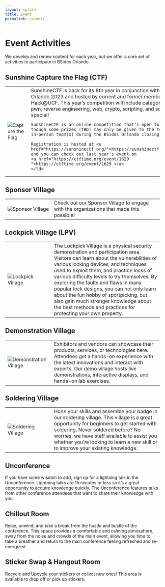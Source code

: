 ```yaml
---
layout: splash
title: Event
permalink: /event/
---
```

# Event Activities
We develop and renew content for each year, but we offer a core set of activities to participate in BSides Orlando.

## Sunshine Capture the Flag (CTF)
<table style="width:100%">
    <td style="width:30%">
      <img src="/assets/images/ctf.png" alt="Capture the Flag">
      </td>
    <td>
    SunshineCTF is back for its 8th year in conjunction with BSides Orlando 2023 and hosted by current and former members of Hack@UCF. This year’s competition will include categories like pwn, reverse engineering, web, crypto, scripting, and something special!

    SunshineCTF is an online competition that’s open to anyone, though some prizes (TBD) may only be given to the top-ranked in-person team(s) during the BSides Orlando closing ceremony.

    Registration is hosted at <a href="https://sunshinectf.org/">https://sunshinectf.org/</a>, and you can check out last year's event on
    <a href="https://ctftime.org/event/1629 ">https://ctftime.org/event/1629 </a>
    </td>
</table>


## Sponsor Village
<table style="width:100%">
    <td style="width:30%">
      <img src="/assets/images/sponsor.png" alt="Sponsor Village">
      </td>
    <td>
    Check out our Sponsor Village to engage with the organizations that made this possible!
    </td>
</table>


## Lockpick Village (LPV)
<table style="width:100%">
    <td style="width:30%">
      <img src="/assets/images/lpv.png" alt="Lockpick Village">
      </td>
    <td>
      The Lockpick Village is a physical security demonstration and participation area. Visitors can learn about the vulnerabilities of various locking devices, and techniques used to exploit them, and practice locks of various difficulty levels to try themselves. By exploring the faults and flaws in many popular lock designs, you can not only learn about the fun hobby of sportpicking, but also gain much stronger knowledge about the best methods and practices for protecting your own property.
    </td>
</table>

## Demonstration Village
<table style="width:100%">
    <td style="width:30%">
      <img src="/assets/images/demos.png" alt="Demonstration Village">
      </td>
    <td>
      Exhibitors and vendors can showcase their products, services, or technologies here. Attendees get a hands-on experience with the latest innovations and interact with experts. Our demo village hosts live demonstrations, interactive displays, and hands-on lab exercises.
    </td>
</table>

## Soldering Village
<table style="width:100%">
    <td style="width:30%">
      <img src="/assets/images/soldering.png" alt="Soldering Village">
      </td>
    <td>
      Hone your skills and assemble your badge in our soldering village. This village is a great opportunity for beginners to get started with soldering. Never soldered before? No worries, we have staff available to assist you whether you're looking to learn a new skill or to improve your existing knowledge.
    </td>
</table>

## Unconference
If you have some wisdom to add, sign up for a lightning talk in the Unconference. Lightning talks are 15 minutes or less so it’s a great opportunity to acquire knowledge quickly. The Unconference features talks from other conference attendees that want to share their knowledge with you.

## Chillout Room
Relax, unwind, and take a break from the hustle and bustle of the conference. This space provides a comfortable and calming atmosphere, away from the noise and crowds of the main event, allowing you time to take a breather and return to the main conference feeling refreshed and re-energized.

## Sticker Swap & Hangout Room
Recycle and Upcycle your stickers or collect new ones! This area is available to drop off or pick up stickers.
